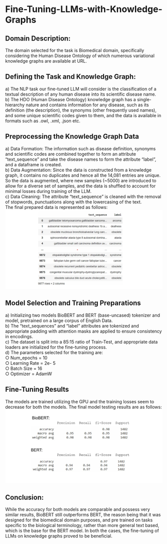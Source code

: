 # Fine-Tuning-LLMs-with-Knowledge-Graphs

 ## Domain Description:
 The domain selected for the task is Biomedical domain, specifically considering
 the Human Disease Ontology of which numerous variational knowledge graphs are
 available at URL.

 ## Defining the Task and Knowledge Graph:
 a) The NLP task our fine-tuned LLM will consider is the classification of a textual description of any human disease into its scientific disease name.<br>
 b) The HDO (Human Disease Ontology) knowledge graph has a single-hierarchy nature and contains information for any disease, such as its definition (the description), the synonyms (other frequently used names), and some unique scientific codes given to them, and the data is available in formats such as .owl,
 .xml, .json etc.

 ## Preprocessing the Knowledge Graph Data
 a) Data Formation: The information such as disease definition, synonyms and scientific codes are combined together to form an attribute “text_sequence” and take the disease names to form the attribute “label”, and a dataframe is created.<br>
 b) Data Augmentation: Since the data is constructed from a knowledge graph, it contains no duplicates and hence all the 14,081 entries are unique. So the data is augmented, where new samples (~5000) are introduced to allow for a diverse set of samples, and the data is shuffled to account for minimal losses during training of the LLM.<br>
 c) Data Cleaning: The attribute “text_sequence” is cleaned with the removal of stopwords, punctuations along with the lowercasing of the text.<br>
The final prepared data is represented as follows:<br>
![prepared_data](https://github.com/rishav197/Fine-Tuning-LLMs-with-Knowledge-Graphs/blob/main/images/img1.jpg)


 ## Model Selection and Training Preparations
 a) Initializing two models BioBERT and BERT (base-uncased) tokenizer and model, pretrained on a large corpus of English Data.<br>
 b) The “text_sequences” and “label” attributes are tokenized and appropriate padding with attention masks are applied to ensure consistency in encodings.<br>
 c) The dataset is split into a 85:15 ratio of Train-Test, and appropriate data loaders are initialized for the fine-tuning process.<br>
 d) The parameters selected for the training are:<br>
 ○ Num_epochs = 10<br>
 ○ Learning Rate = 2e- 5<br>
 ○ Batch Size = 16<br>
 ○ Optimizer = AdamW



## Fine-Tuning Results
 The models are trained utilizing the GPU and the training losses seem to
 decrease for both the models.
 The final model testing results are as follows:<br>
![Model_results](https://github.com/rishav197/Fine-Tuning-LLMs-with-Knowledge-Graphs/blob/main/images/img2.jpg)


## Conclusion:
 While the accuracy for both models are comparable and possess very similar
 results, BioBERT still outperforms BERT, the reason being that it was designed for the
 biomedical domain purposes, and pre trained on tasks specific to the biological
 terminology, rather than more general text based, which is the base for the BERT
 model. In both the cases, the fine-tuning of LLMs on knowledge graphs proved to be
 beneficial.

